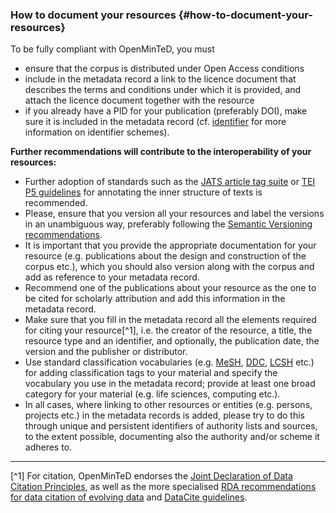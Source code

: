 ### How to document your resources {#how-to-document-your-resources}

To be fully compliant with OpenMinTeD, you must

* ensure that the corpus is distributed under Open Access conditions
* include in the metadata record a link to the licence document that describes the terms and conditions under which it is provided, and attach the licence document together with the resource
* if you already have a PID for your publication \(preferably DOI\), make sure it is included in the metadata record \(cf. [identifier](/corpora_identifier.md) for more information on identifier schemes\).

**Further recommendations will contribute to the interoperability of your resources:**

* Further adoption of standards such as the [JATS article tag suite](https://jats.nlm.nih.gov/index.html) or [TEI P5 guidelines](http://www.tei-c.org/Guidelines/P5/) for annotating the inner structure of texts is recommended.
* Please, ensure that you version all your resources and label the versions in an unambiguous way, preferably following the [Semantic Versioning recommendations](http://semver.org/).
* It is important that you provide the appropriate documentation for your resource \(e.g. publications about the design and construction of the corpus etc.\), which you should also version along with the corpus and add as reference to your metadata record.
* Recommend one of the publications about your resource as the one to be cited for scholarly attribution and add this information in the metadata record.
* Make sure that you fill in the metadata record all the elements required for citing your resource[^1], i.e. the creator of the resource, a title, the resource type and an identifier, and optionally, the publication date, the version and the publisher or distributor.
* Use standard classification vocabularies \(e.g. [MeSH](https://www.nlm.nih.gov/mesh/), [DDC](https://www.oclc.org/dewey.en.html), [LCSH](http://id.loc.gov/authorities/subjects.html) etc.\) for adding classification tags to your material and specify the vocabulary you use in the metadata record; provide at least one broad category for your material \(e.g. life sciences, computing etc.\).
* In all cases, where linking to other resources or entities \(e.g. persons, projects etc.\) in the metadata records is added, please try to do this through unique and persistent identifiers of authority lists and sources, to the extent possible, documenting also the authority and/or scheme it adheres to.

---

[^1] For citation, OpenMinTeD endorses the [Joint Declaration of Data Citation Principles](https://www.force11.org/group/joint-declaration-data-citation-principles-final), as well as the more specialised [RDA recommendations for data citation of evolving data](https://www.rd-alliance.org/system/files/RDA-DC-Recommendations_151020.pdf) and [DataCite guidelines](https://www.datacite.org/cite-your-data.html).

